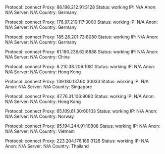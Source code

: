 Protocol: connect
Proxy: 88.198.212.91:3128
Status: working
IP: N/A
Anon: N/A
Server: N/A
Country: Germany

Protocol: connect
Proxy: 176.97.210.117:3000
Status: working
IP: N/A
Anon: N/A
Server: N/A
Country: Germany

Protocol: connect
Proxy: 185.26.201.73:8080
Status: working
IP: N/A
Anon: N/A
Server: N/A
Country: Germany

Protocol: connect
Proxy: 61.160.236.62:8888
Status: working
IP: N/A
Anon: N/A
Server: N/A
Country: China

Protocol: connect
Proxy: 8.210.38.209:1081
Status: working
IP: N/A
Anon: N/A
Server: N/A
Country: Hong Kong

Protocol: connect
Proxy: 139.180.137.60:30033
Status: working
IP: N/A
Anon: N/A
Server: N/A
Country: Singapore

Protocol: connect
Proxy: 47.76.31.106:8080
Status: working
IP: N/A
Anon: N/A
Server: N/A
Country: Hong Kong

Protocol: connect
Proxy: 65.109.61.30:60103
Status: working
IP: N/A
Anon: N/A
Server: N/A
Country: Norway

Protocol: connect
Proxy: 85.194.244.91:10808
Status: working
IP: N/A
Anon: N/A
Server: N/A
Country: Vietnam

Protocol: connect
Proxy: 223.204.176.189:3128
Status: working
IP: N/A
Anon: N/A
Server: N/A
Country: Thailand

